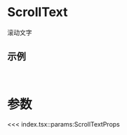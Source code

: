 # ScrollText

滚动文字

<script setup>
import { ScrollText } from '@wenonly/react-components'
</script>

## 示例

<VueWrapper :component="ScrollText" children="Blender 本身不能直接生成网页。它主要用于 3D 建模、渲染和动画制作。不过，你可以使用 Blender 创建 3D 模型或动画，然后将这些内容导出为支持 Web 的格式，如 glTF 或 WebGL。"></VueWrapper>
<br />

# 参数

<<< index.tsx::params:ScrollTextProps

